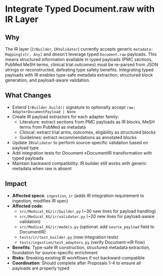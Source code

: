 # Integrate Typed Document.raw with IR Layer

## Why

The IR layer (`IrBuilder`, `IRValidator`) currently accepts generic `metadata: Mapping[str, Any]` and doesn't leverage typed `Document.raw` payloads. This means structured information available in typed payloads (PMC sections, PubMed MeSH terms, clinical trial outcomes) must be re-parsed from JSON strings or reconstructed, defeating type safety benefits. Integrating typed payloads with IR enables type-safe metadata extraction, structured block generation, and payload-aware validation.

## What Changes

- Extend `IrBuilder.build()` signature to optionally accept `raw: AdapterDocumentPayload | None`
- Create IR payload extractors for each adapter family:
  - Literature: extract sections from PMC payloads as IR blocks, MeSH terms from PubMed as metadata
  - Clinical: extract trial arms, outcomes, eligibility as structured blocks
  - Guidelines: extract recommendations as annotated blocks
- Update `IRValidator` to perform source-specific validation based on payload type
- Add integration tests for Document→DocumentIR transformation with typed payloads
- Maintain backward compatibility: IR builder still works with generic metadata when raw is absent

## Impact

- **Affected specs**: `ingestion`, `ir` (adds IR integration requirement to ingestion, modifies IR spec)
- **Affected code**:
  - `src/Medical_KG/ir/builder.py` (~30 new lines for payload handling)
  - `src/Medical_KG/ir/validator.py` (~20 new lines for payload-aware validation)
  - `src/Medical_KG/ir/models.py` (optional: add `source_payload` field to DocumentIR)
  - `tests/ir/test_builder.py` (new integration tests)
  - `tests/ingestion/test_adapters.py` (verify Document→IR flow)
- **Benefits**: Type-safe IR construction, structured metadata extraction, foundation for source-specific enrichment
- **Risks**: Breaking existing IR workflows if not backward-compatible
- **Coordination**: Should complete after Proposals 1-4 to ensure all payloads are properly typed
